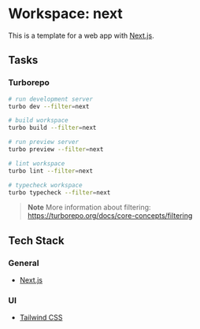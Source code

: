 # Workspace: next

This is a template for a web app with [Next.js](https://nextjs.org).

## Tasks

### Turborepo

```sh
# run development server
turbo dev --filter=next

# build workspace
turbo build --filter=next

# run preview server
turbo preview --filter=next

# lint workspace
turbo lint --filter=next

# typecheck workspace
turbo typecheck --filter=next
```

> **Note**
> More information about filtering: https://turborepo.org/docs/core-concepts/filtering

## Tech Stack

### General

- [Next.js](https://nextjs.org)

### UI

- [Tailwind CSS](https://tailwindcss.com)

